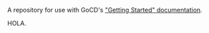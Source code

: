A repository for use with GoCD's ["Getting Started" documentation](https://www.go.cd/getting-started/part-1/).

HOLA.
